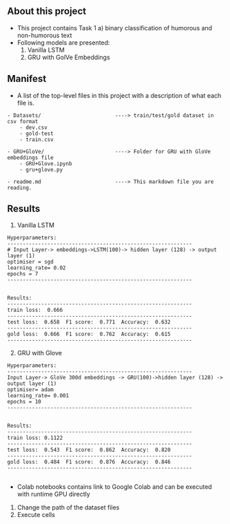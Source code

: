 ## About this project

- This project contains Task 1 a) binary classification of humorous and non-humorous text 
- Following models are presented:
  1. Vanilla LSTM
  2. GRU with GolVe Embeddings


## Manifest

- A list of the top-level files in this project with a description of what each file is.

```
- Datasets/                        ----> train/test/gold dataset in csv format 
    - dev.csv
    - gold-test
    - train.csv
    
- GRU+GloVe/                       ----> Folder for GRU with GloVe embeddings file
    - GRU+Glove.ipynb
    - gru+glove.py

- readme.md                        ----> This markdown file you are reading.

```

## Results

1. Vanilla LSTM
```
Hyperparameters:
------------------------------------------------------------
# Input Layer-> embeddings->LSTM(100)-> hidden layer (128) -> output layer (1)
optimiser = sgd
learning_rate= 0.02
epochs = 7
------------------------------------------------------------


Results:
------------------------------------------------------------
train loss:  0.666
------------------------------------------------------------
test loss:  0.658  F1 score:  0.771  Accuracy:  0.632
------------------------------------------------------------
gold loss:  0.666  F1 score:  0.762  Accuracy:  0.615
------------------------------------------------------------

```
2. GRU with Glove
```
Hyperparameters:
------------------------------------------------------------
Input Layer-> GloVe 300d embeddings -> GRU(100)->hidden layer (128) -> output layer (1)
optimiser= adam
learning_rate= 0.001
epochs = 10
------------------------------------------------------------


Results:
------------------------------------------------------------
train loss: 0.1122
------------------------------------------------------------
test loss:  0.543  F1 score:  0.862  Accuracy:  0.820
------------------------------------------------------------
gold loss:  0.484  F1 score:  0.876  Accuracy:  0.846
------------------------------------------------------------


```

- Colab notebooks contains link to Google Colab and can be executed with runtime GPU directly

1. Change the path of the dataset files
2. Execute cells


